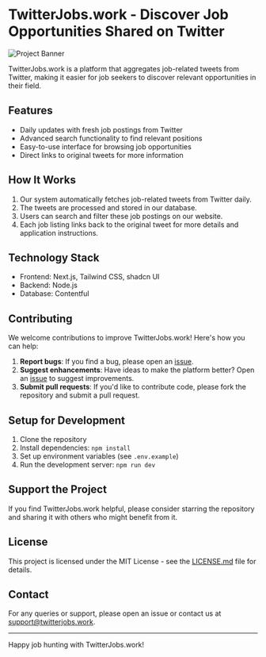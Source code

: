 # TwitterJobs.work - Discover Job Opportunities Shared on Twitter

![Project Banner](https://www.twitterjobs.work/project-banner.png)

TwitterJobs.work is a platform that aggregates job-related tweets from Twitter, making it easier for job seekers to discover relevant opportunities in their field.

## Features

- Daily updates with fresh job postings from Twitter
- Advanced search functionality to find relevant positions
- Easy-to-use interface for browsing job opportunities
- Direct links to original tweets for more information

## How It Works

1. Our system automatically fetches job-related tweets from Twitter daily.
2. The tweets are processed and stored in our database.
3. Users can search and filter these job postings on our website.
4. Each job listing links back to the original tweet for more details and application instructions.

## Technology Stack

- Frontend: Next.js, Tailwind CSS, shadcn UI
- Backend: Node.js
- Database: Contentful

## Contributing

We welcome contributions to improve TwitterJobs.work! Here's how you can help:

1. **Report bugs**: If you find a bug, please open an [issue](https://github.com/auspy/twitterjobs/issues).
2. **Suggest enhancements**: Have ideas to make the platform better? Open an [issue](https://github.com/auspy/twitterjobs/issues) to suggest improvements.
3. **Submit pull requests**: If you'd like to contribute code, please fork the repository and submit a pull request.

## Setup for Development

1. Clone the repository
2. Install dependencies: `npm install`
3. Set up environment variables (see `.env.example`)
4. Run the development server: `npm run dev`

## Support the Project

If you find TwitterJobs.work helpful, please consider starring the repository and sharing it with others who might benefit from it.

## License

This project is licensed under the MIT License - see the [LICENSE.md](LICENSE.md) file for details.

## Contact

For any queries or support, please open an issue or contact us at support@twitterjobs.work.

---

Happy job hunting with TwitterJobs.work!
